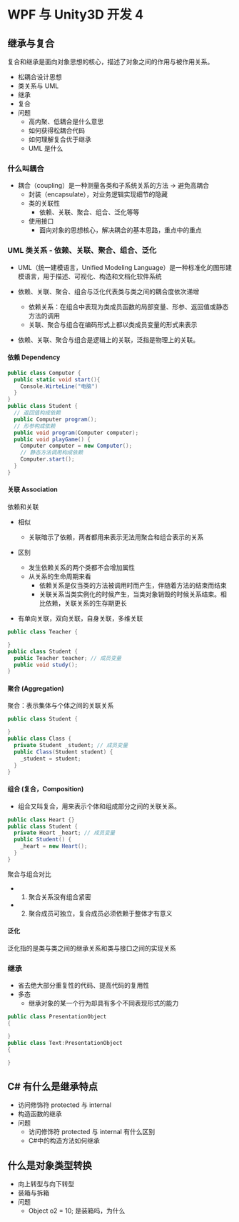 # WPF 与 Unity3D 开发 4

## 继承与复合

复合和继承是面向对象思想的核心，描述了对象之间的作用与被作用关系。

- 松耦合设计思想
- 类关系与 UML
- 继承
- 复合
- 问题
  - 高内聚、低耦合是什么意思
  - 如何获得松耦合代码
  - 如何理解复合优于继承
  - UML 是什么

### 什么叫耦合

- 耦合（coupling）是一种测量各类和子系统关系的方法 -> 避免高耦合
  - 封装（encapsulate），对业务逻辑实现细节的隐藏
  - 类的关联性
    - 依赖、关联、聚合、组合、泛化等等
  - 使用接口
    - 面向对象的思想核心，解决耦合的基本思路，重点中的重点

### UML 类关系 - 依赖、关联、聚合、组合、泛化

- UML（统一建模语言，Unified Modeling Language）是一种标准化的图形建模语言，用于描述、可视化、构造和文档化软件系统

- 依赖、关联、聚合、组合与泛化代表类与类之间的耦合度依次递增
  - 依赖关系：在组合中表现为类成员函数的局部变量、形参、返回值或静态方法的调用
  - 关联、聚合与组合在编码形式上都以类成员变量的形式来表示
- 依赖、关联、聚合与组合是逻辑上的关联，泛指是物理上的关联。

#### 依赖 Dependency

```C#
public class Computer {
  public static void start(){
    Console.WirteLine("电脑")
  }
}
public class Student {
  // 返回值构成依赖
  public Computer program();
  // 形参构成依赖
  public void program(Computer computer);
  public void playGame() {
    Computer computer = new Computer();
    // 静态方法调用构成依赖
    Computer.start();
  }
}
```

#### 关联 Association

依赖和关联

- 相似
  - 关联暗示了依赖，两者都用来表示无法用聚合和组合表示的关系
- 区别

  - 发生依赖关系的两个类都不会增加属性
  - 从关系的生命周期来看
    - 依赖关系是仅当类的方法被调用时而产生，伴随着方法的结束而结束
    - 关联关系当类实例化的时候产生，当类对象销毁的时候关系结束。相比依赖，关联关系的生存期更长

- 有单向关联，双向关联，自身关联，多维关联

```c#
public class Teacher {

}
public class Student {
  public Teacher teacher; // 成员变量
  public void study();
}
```

#### 聚合 (Aggregation)

聚合：表示集体与个体之间的关联关系

```C#
public class Student {

}
public class Class {
  private Student _student; // 成员变量
  public Class(Student student) {
    _student = student;
  }
}
```

#### 组合 (复合，Composition)

- 组合又叫复合，用来表示个体和组成部分之间的关联关系。

```c#
public class Heart {}
public class Student {
  private Heart _heart; // 成员变量
  public Student() {
    _heart = new Heart();
  }
}
```

聚合与组合对比

- 1. 聚合关系没有组合紧密
- 2. 聚合成员可独立，复合成员必须依赖于整体才有意义

#### 泛化

泛化指的是类与类之间的继承关系和类与接口之间的实现关系

### 继承

- 省去绝大部分重复性的代码、提高代码的复用性
- 多态
  - 继承对象的某一个行为却具有多个不同表现形式的能力

```c#
public class PresentationObject
{

}
public class Text:PresentationObject
{

}
```

## C# 有什么是继承特点

- 访问修饰符 protected 与 internal
- 构造函数的继承
- 问题
  - 访问修饰符 protected 与 internal 有什么区别
  - C#中的构造方法如何继承

## 什么是对象类型转换

- 向上转型与向下转型
- 装箱与拆箱
- 问题
  - Object o2 = 10; 是装箱吗，为什么
